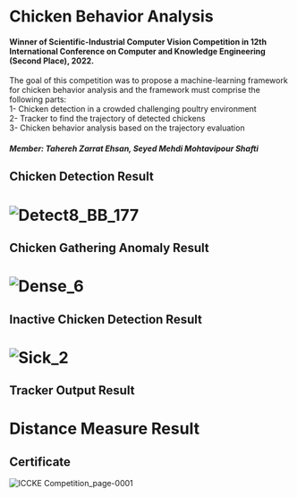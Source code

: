 # Chicken Behavior Analysis
#### Winner of Scientific-Industrial Computer Vision Competition in 12th International Conference on Computer and Knowledge Engineering (Second Place), 2022.   
The goal of this competition was to propose a machine-learning framework for chicken behavior analysis and the framework must comprise the following parts:     
1- Chicken detection in a crowded challenging poultry environment   
2- Tracker to find the trajectory of detected chickens   
3- Chicken behavior analysis based on the trajectory evaluation      
##### Member: Tahereh Zarrat Ehsan, Seyed Mehdi Mohtavipour Shafti

## Chicken Detection Result
# ![Detect8_BB_177](https://github.com/TaherehZarratEhsan/Chicken-Behavior-Analysis/assets/91826778/33dde34f-55a9-4ded-bba2-1ca69391062a)

## Chicken Gathering Anomaly Result
# ![Dense_6](https://github.com/TaherehZarratEhsan/Chicken-Behavior-Analysis/assets/91826778/e20afeb0-700a-4d3a-a25e-b864b0cf2646)

## Inactive Chicken Detection Result
# ![Sick_2](https://github.com/TaherehZarratEhsan/Chicken-Behavior-Analysis/assets/91826778/f2294abe-f942-422b-99a8-7449a4ceadf8)

## Tracker Output Result      


# Distance Measure Result    

## Certificate
![ICCKE Competition_page-0001](https://github.com/TaherehZarratEhsan/Chicken-Behavior-Analysis/assets/91826778/c5fac762-e061-4865-b1cc-20ca37453227)








